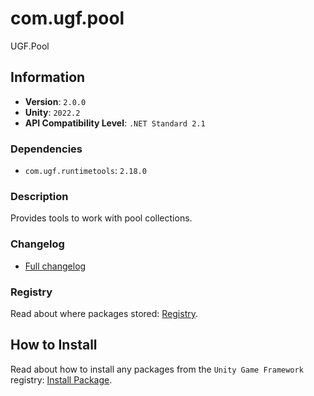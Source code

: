 # com.ugf.pool

UGF.Pool

## Information

- **Version**: `2.0.0`
- **Unity**: `2022.2`
- **API Compatibility Level**: `.NET Standard 2.1`

### Dependencies

- `com.ugf.runtimetools`: `2.18.0`


### Description

Provides tools to work with pool collections.

### Changelog

- [Full changelog](changelog.md)

### Registry

Read about where packages stored: [Registry](https://github.com/unity-game-framework/organization/blob/main/docs/registry.md).

## How to Install

Read about how to install any packages from the `Unity Game Framework` registry: [Install Package](https://github.com/unity-game-framework/organization/blob/main/docs/install-packages.md).
